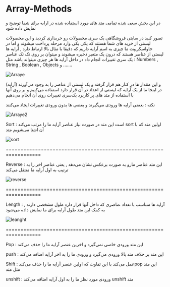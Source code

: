 # Array-Methods
در این بخش سعی شده تمامی متد های مورد استفاده شده در ارایه برای شما توضیح و نمایش داده شود

تصور کنید در سایتی فروشگاهی یک سری محصولات رو خریداری کردید و این محصولات لیستی از خرید های شما هستند که یکی یکی وارد مرحله پرداخت میشوند
و اما در جاواسکریپت ما چیزی به اسم آرایه داریم که دقیقا با مثال بالا ارتباط دارد , آرایه ها لیستی از عناصر هستند که درون یک متغیر ذخیره میشوند و میتوان بر روی تک تک عناصر یک سری تغییرات انجام داد
در داخل آرایه ها هر چیزی میتواند باشد مثل : Numbers , String , Boolean , Objects و .......

![Arraye](https://github.com/Vareno011/Array-Methods/assets/106650701/e456ca40-43ed-4791-a263-4aa988182d8c)

و این مقدار ها در کنار هم قرار گرفته و یک لیستی از عناصر را به وجود می‌آورند (آرایه)
در اینجا ما از یک آرایه که لیستی از اعداد در آن قرار دارد استفاده می‌کنیم و بر روی آنها با استفاده از متد های پر کاربرد یک‌سری تغییرات روی آن انجام می‌دهیم

نکته : بعضی آرایه ها ورودی می‌گیرند و بعضی ها بدون ورودی تغییرات ایجاد می‌کنند

![Arraye2](https://github.com/Vareno011/Array-Methods/assets/106650701/ffaf8977-df6a-4d29-9944-f4e3d2083f04)


Sort : است این متد در صورت نیاز عناصر آرایه ما را مرتب می‌کند sort  اولین متد که با آن اشنا می‌شویم متد 


![sort](https://github.com/Vareno011/Array-Methods/assets/106650701/62cdd59a-aae7-45f0-90e5-967b962f3786)

==================================================================

Reverse : این متد عناصر مارو به صورت برعکس نشان می‌دهد , یعنی عناصر اخر را به ترتیب به اول آرایه ما منتقل می‌کند


![reverse](https://github.com/Vareno011/Array-Methods/assets/106650701/224351da-71a2-42b0-90e9-2438789a6c0b)

==================================================================

Length : آرایه ها متناسب با تعداد عناصری که داخل آنها قرار دارد طول مشخصی دارند , به کمک این متد طول آرایه برای ما نمایش داده می‌شود


![leanght](https://github.com/Vareno011/Array-Methods/assets/106650701/2b555bc4-38f4-498a-b61c-b0e2ab3cd5c8)

==================================================================

Pop : این متد ورودی خاصی نمی‌گیرد و اخرین عنصر آرایه ما را حذف می‌کند

push : این متد بر خلاف متد بالا ورودی می‌گیرد و ورودی ما را به اخر آرایه اضافه می‌کند

Shift : عمل می‌کند با این تفاوت که اولین عنصر آرایه ما را حذف می‌کندpop این متد مثل متد 

unshift : ورودی مورد نظز ما را به اول آرایه اضافه می‌کند unshift متد 



